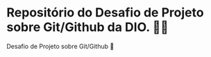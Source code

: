 # Repositório do Desafio de Projeto sobre Git/Github da DIO. :technologist:
Desafio de Projeto sobre Git/Github :sparkling_heart: 
